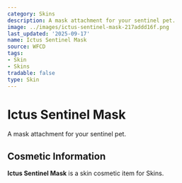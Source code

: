 ```yaml
---
category: Skins
description: A mask attachment for your sentinel pet.
image: ../images/ictus-sentinel-mask-217addd16f.png
last_updated: '2025-09-17'
name: Ictus Sentinel Mask
source: WFCD
tags:
- Skin
- Skins
tradable: false
type: Skin
---
```


# Ictus Sentinel Mask

A mask attachment for your sentinel pet.

## Cosmetic Information

**Ictus Sentinel Mask** is a skin cosmetic item for Skins.

